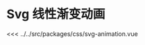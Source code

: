 # Svg 线性渐变动画

<<< ../../src/packages/css/svg-animation.vue

<script setup>
import CustomComponent from '../../src/packages/css/svg-animation.vue'
</script>

<CustomComponent />
